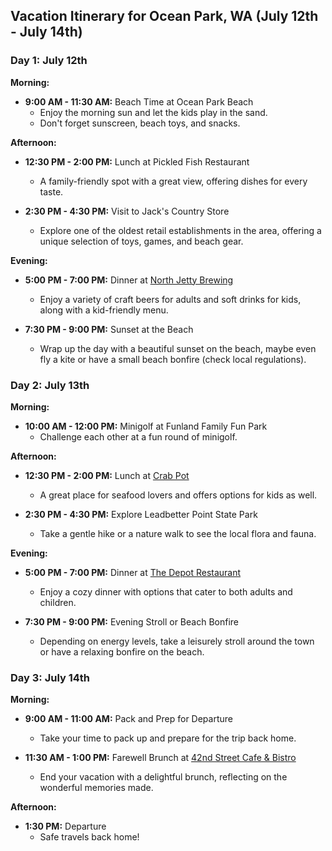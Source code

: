 
**Vacation Itinerary for Ocean Park, WA (July 12th - July 14th)**
-----------------------------------------------------------------

### **Day 1: July 12th**

**Morning:**

*   **9:00 AM - 11:30 AM:** Beach Time at Ocean Park Beach
    *   Enjoy the morning sun and let the kids play in the sand.
    *   Don't forget sunscreen, beach toys, and snacks.

**Afternoon:**

*   **12:30 PM - 2:00 PM:** Lunch at Pickled Fish Restaurant
    
    *   A family-friendly spot with a great view, offering dishes for every taste.
*   **2:30 PM - 4:30 PM:** Visit to Jack's Country Store
    
    *   Explore one of the oldest retail establishments in the area, offering a unique selection of toys, games, and beach gear.

**Evening:**

*   **5:00 PM - 7:00 PM:** Dinner at [North Jetty Brewing](http://northjettybrewing.com/)
    
    *   Enjoy a variety of craft beers for adults and soft drinks for kids, along with a kid-friendly menu.
*   **7:30 PM - 9:00 PM:** Sunset at the Beach
    
    *   Wrap up the day with a beautiful sunset on the beach, maybe even fly a kite or have a small beach bonfire (check local regulations).

### **Day 2: July 13th**

**Morning:**

*   **10:00 AM - 12:00 PM:** Minigolf at Funland Family Fun Park
    *   Challenge each other at a fun round of minigolf.

**Afternoon:**

*   **12:30 PM - 2:00 PM:** Lunch at [Crab Pot](http://thecrabpotlongbeach.com/)
    
    *   A great place for seafood lovers and offers options for kids as well.
*   **2:30 PM - 4:30 PM:** Explore Leadbetter Point State Park
    
    *   Take a gentle hike or a nature walk to see the local flora and fauna.

**Evening:**

*   **5:00 PM - 7:00 PM:** Dinner at [The Depot Restaurant](http://depotrestaurantdining.com/)
    
    *   Enjoy a cozy dinner with options that cater to both adults and children.
*   **7:30 PM - 9:00 PM:** Evening Stroll or Beach Bonfire
    
    *   Depending on energy levels, take a leisurely stroll around the town or have a relaxing bonfire on the beach.

### **Day 3: July 14th**

**Morning:**

*   **9:00 AM - 11:00 AM:** Pack and Prep for Departure
    
    *   Take your time to pack up and prepare for the trip back home.
*   **11:30 AM - 1:00 PM:** Farewell Brunch at [42nd Street Cafe & Bistro](http://42ndstreetcafe.com/)
    
    *   End your vacation with a delightful brunch, reflecting on the wonderful memories made.

**Afternoon:**

*   **1:30 PM:** Departure
    *   Safe travels back home!

